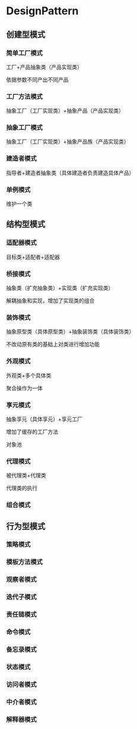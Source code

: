 # DesignPattern

## 创建型模式

### 简单工厂模式

工厂+产品抽象类（产品实现类）

依据参数不同产出不同产品

### 工厂方法模式

抽象工厂（工厂实现类）+抽象产品（产品实现类）

### 抽象工厂模式

抽象工厂（工厂实现类）+抽象产品族（产品实现类）

### 建造者模式

指导者+建造者抽象类（具体建造者负责建造具体产品）

### 单例模式

维护一个类

## 结构型模式

### 适配器模式

目标类+适配者+适配器

### 桥接模式

抽象类（扩充抽象类）+实现类（扩充实现类）

解耦抽象和实现，增加了实现类的组合

### 装饰模式

抽象原型类（具体原型类）+抽象装饰类（具体装饰类）

不改动原有类的基础上对类进行增加功能

### 外观模式

外观类+多个具体类

聚合操作为一体

### 享元模式

抽象享元（具体享元）+享元工厂

增加了缓存的工厂方法

对象池

### 代理模式

被代理类+代理类

代理类的执行

### 组合模式

## 行为型模式

### 策略模式

### 模板方法模式

### 观察者模式

### 迭代子模式

### 责任链模式

### 命令模式

### 备忘录模式

### 状态模式

### 访问者模式

### 中介者模式

### 解释器模式